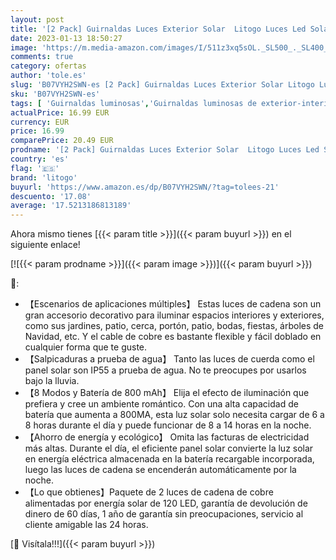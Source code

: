 ```yaml
---
layout: post
title: '[2 Pack] Guirnaldas Luces Exterior Solar  Litogo Luces Led Solares Exteriores Jardin 12m 120 LED 8 Modos Cadena de Luces Decoracion para Navidad  Terraza  Fiestas  Bodas  Patio  Jardines  Festivales'
date: 2023-01-13 18:50:27
image: 'https://m.media-amazon.com/images/I/511z3xq5sOL._SL500_._SL400_.jpg'
comments: true
category: ofertas
author: 'tole.es'
slug: 'B07VYH2SWN-es [2 Pack] Guirnaldas Luces Exterior Solar Litogo Luces Led...'
sku: 'B07VYH2SWN-es'
tags: [ 'Guirnaldas luminosas','Guirnaldas luminosas de exterior-interior','Iluminación','litogo','navidad','🇪🇸', ]
actualPrice: 16.99 EUR
currency: EUR
price: 16.99
comparePrice: 20.49 EUR
prodname: '[2 Pack] Guirnaldas Luces Exterior Solar  Litogo Luces Led Solares Exteriores Jardin 12m 120 LED 8 Modos Cadena de Luces Decoracion para Navidad  Terraza  Fiestas  Bodas  Patio  Jardines  Festivales'
country: 'es'
flag: '🇪🇸'
brand: 'litogo'
buyurl: 'https://www.amazon.es/dp/B07VYH2SWN/?tag=tolees-21'
descuento: '17.08'
average: '17.5213186813189'
---
```


Ahora mismo tienes [{{< param title >}}]({{< param buyurl >}}) en el siguiente enlace!

[![{{< param prodname >}}]({{< param image >}})]({{< param buyurl >}})

🔎:

- 【Escenarios de aplicaciones múltiples】 Estas luces de cadena son un gran accesorio decorativo para iluminar espacios interiores y exteriores, como sus jardines, patio, cerca, portón, patio, bodas, fiestas, árboles de Navidad, etc. Y el cable de cobre es bastante flexible y fácil doblado en cualquier forma que te guste.
- 【Salpicaduras a prueba de agua】 Tanto las luces de cuerda como el panel solar son IP55 a prueba de agua. No te preocupes por usarlos bajo la lluvia.
- 【8 Modos y Batería de 800 mAh】 Elija el efecto de iluminación que prefiera y cree un ambiente romántico. Con una alta capacidad de batería que aumenta a 800MA, esta luz solar solo necesita cargar de 6 a 8 horas durante el día y puede funcionar de 8 a 14 horas en la noche.
- 【Ahorro de energía y ecológico】 Omita las facturas de electricidad más altas. Durante el día, el eficiente panel solar convierte la luz solar en energía eléctrica almacenada en la batería recargable incorporada, luego las luces de cadena se encenderán automáticamente por la noche.
- 【Lo que obtienes】Paquete de 2 luces de cadena de cobre alimentadas por energía solar de 120 LED, garantía de devolución de dinero de 60 días, 1 año de garantía sin preocupaciones, servicio al cliente amigable las 24 horas.

[🛒 Visítala!!!]({{< param buyurl >}})

